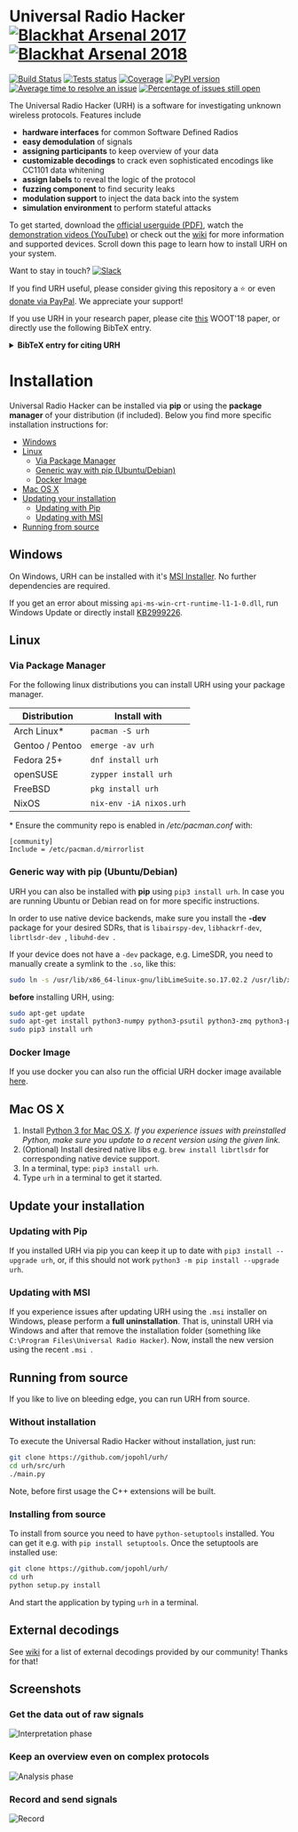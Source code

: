 # Universal Radio Hacker [![Blackhat Arsenal 2017](https://rawgit.com/toolswatch/badges/master/arsenal/usa/2017.svg)](http://www.toolswatch.org/2017/06/the-black-hat-arsenal-usa-2017-phenomenal-line-up-announced/) [![Blackhat Arsenal 2018](https://raw.githubusercontent.com/jopohl/badges/master/arsenal/europe/2018.svg?sanitize=true)](http://www.toolswatch.org/2018/09/black-hat-arsenal-europe-2018-lineup-announced/)

[![Build Status](https://dev.azure.com/jopohl/urh/_apis/build/status/jopohl.urh?branchName=master)](https://dev.azure.com/jopohl/urh/_build/latest?definitionId=2?branchName=master)
[![Tests status](https://img.shields.io/azure-devops/tests/jopohl/urh/2/master.svg)](https://dev.azure.com/jopohl/urh/_build?definitionId=2)
[![Coverage](https://img.shields.io/azure-devops/coverage/jopohl/urh/2/master.svg)](https://dev.azure.com/jopohl/urh/_build?definitionId=2)
[![PyPI version](https://badge.fury.io/py/urh.svg)](https://badge.fury.io/py/urh)
[![Average time to resolve an issue](http://isitmaintained.com/badge/resolution/jopohl/urh.svg)](http://isitmaintained.com/project/jopohl/urh "Average time to resolve an issue")
[![Percentage of issues still open](http://isitmaintained.com/badge/open/jopohl/urh.svg)](http://isitmaintained.com/project/jopohl/urh "Percentage of issues still open")

The Universal Radio Hacker (URH) is a software for investigating unknown wireless protocols. Features include

* __hardware interfaces__ for common Software Defined Radios
* __easy demodulation__ of signals
* __assigning participants__ to keep overview of your data
* __customizable decodings__ to crack even sophisticated encodings like CC1101 data whitening
* __assign labels__ to reveal the logic of the protocol
* __fuzzing component__ to find security leaks
* __modulation support__ to inject the data back into the system
* __simulation environment__ to perform stateful attacks

To get started, download the [official userguide (PDF)](https://github.com/jopohl/urh/releases/download/v2.0.0/userguide.pdf), watch the [demonstration videos (YouTube)](https://www.youtube.com/watch?v=kuubkTDAxwA&index=1&list=PLlKjreY6G-1EKKBs9sucMdk8PwzcFuIPB)
or check out the [wiki](https://github.com/jopohl/urh/wiki) for more information and supported devices. Scroll down this page to learn how to install URH on your system.

Want to stay in touch? [![Slack](https://img.shields.io/badge/chat-on%20slack-blue.svg?logo=slack)](https://join.slack.com/t/stralsundsecurity/shared_invite/enQtMjEwOTIxNzMzODc3LWU4ZWIzMTQ3NDAyNjkzODBhZTJiZDNmN2U0MTA4ZTM1MjhhNTNiYTc4YzQ5MDk2NjU5YzMxOWJmMDQyZDczYjg)

If you find URH useful, please consider giving this repository a :star: or even [donate via PayPal](https://www.paypal.com/cgi-bin/webscr?cmd=_s-xclick&hosted_button_id=6WDFF59DL56Z2). We appreciate your support!

If you use URH in your research paper, please cite [this](https://www.usenix.org/conference/woot18/presentation/pohl) WOOT'18 paper, or directly use the following BibTeX entry.
<details>
  <summary>
    <b>BibTeX entry for citing URH</b>
  </summary>
  
  ```latex
@inproceedings {220562,
author = {Johannes Pohl and Andreas Noack},
title = {Universal Radio Hacker: A Suite for Analyzing and Attacking Stateful Wireless Protocols},
booktitle = {12th {USENIX} Workshop on Offensive Technologies ({WOOT} 18)},
year = {2018},
address = {Baltimore, MD},
url = {https://www.usenix.org/conference/woot18/presentation/pohl},
publisher = {{USENIX} Association},
}
```
</details>

# Installation
Universal Radio Hacker can be installed via __pip__ or using the __package manager__ of your distribution (if included).
Below you find more specific installation instructions for:
- [Windows](#windows)
- [Linux](#linux)
  - [Via Package Manager](#via-package-manager)
  - [Generic way with pip (Ubuntu/Debian)](#generic-way-with-pip-ubuntudebian)
  - [Docker Image](#docker-image)
- [Mac OS X](#mac-os-x)
- [Updating your installation](#update-your-installation)
  - [Updating with Pip](#updating-with-pip)
  - [Updating with MSI](#updating-with-msi)
- [Running from source](#running-from-source)


## Windows
On Windows, URH can be installed with it's [MSI Installer](https://github.com/jopohl/urh/releases). No further dependencies are required.
 
If you get an error about missing ``` api-ms-win-crt-runtime-l1-1-0.dll ```, run Windows Update or directly install [KB2999226](https://support.microsoft.com/en-us/help/2999226/update-for-universal-c-runtime-in-windows).

## Linux
### Via Package Manager
For the following linux distributions you can install URH using your package manager.

| Distribution  | Install with |
| ------------- | ------------- |
|  Arch Linux\*  |  ``` pacman -S urh ```  |
|  Gentoo / Pentoo  | ``` emerge -av urh ``` |
| Fedora 25+ | ``` dnf install urh ```  |
| openSUSE  | ``` zypper install urh ```  |
| FreeBSD  | ``` pkg install urh ```  |
| NixOS  | ``` nix-env -iA nixos.urh ```  |

\* Ensure the community repo is enabled in _/etc/pacman.conf_ with:

```
[community]
Include = /etc/pacman.d/mirrorlist
```

### Generic way with pip (Ubuntu/Debian)
URH you can also be installed with __pip__ using ```pip3 install urh```. 
In case you are running Ubuntu or Debian read on for more specific instructions.

In order to use native device backends, make sure you install the __-dev__ package for your desired SDRs, that is ``` libairspy-dev ```, ``` libhackrf-dev ```, ``` librtlsdr-dev  ```, ``` libuhd-dev  ```.

If your device does not have a ``` -dev ``` package, e.g. LimeSDR, you need to manually create a symlink to the ``` .so ```, like this:
```bash
sudo ln -s /usr/lib/x86_64-linux-gnu/libLimeSuite.so.17.02.2 /usr/lib/x86_64-linux-gnu/libLimeSuite.so
```

__before__ installing URH, using:

```bash
sudo apt-get update
sudo apt-get install python3-numpy python3-psutil python3-zmq python3-pyqt5 g++ libpython3-dev python3-pip cython3
sudo pip3 install urh
```

### Docker Image
If you use docker you can also run the official URH docker image available [here](https://hub.docker.com/r/jopohl/urh/).

## Mac OS X
1. Install [Python 3 for Mac OS X](https://www.python.org/downloads/mac-osx/). 
   _If you experience issues with preinstalled Python, make sure you update to a recent version using the given link._
2. (Optional) Install desired native libs e.g. ``` brew install librtlsdr ``` for 
corresponding native device support.
3. In a terminal, type: ``` pip3 install urh ```.
4. Type ``` urh ``` in a terminal to get it started.

## Update your installation
### Updating with Pip
If you installed URH via pip you can keep it up to date with ``` pip3 install --upgrade urh ```, or, if this should not work ``` python3 -m pip install --upgrade urh ```.

### Updating with MSI
If you experience issues after updating URH using the ``` .msi ``` installer on Windows, please perform a __full uninstallation__. That is, uninstall URH via Windows and after that remove the installation folder (something like ``` C:\Program Files\Universal Radio Hacker ```). Now, install the new version using the recent ```.msi ```.

## Running from source
If you like to live on bleeding edge, you can run URH from source.

### Without installation
To execute the Universal Radio Hacker without installation, just run:
```bash
git clone https://github.com/jopohl/urh/
cd urh/src/urh
./main.py
```

Note, before first usage the C++ extensions will be built.

### Installing from source
To install from source you need to have ``` python-setuptools ``` installed. You can get it e.g. with ``` pip install setuptools ```. 
Once the setuptools are installed use: 
```bash
git clone https://github.com/jopohl/urh/
cd urh
python setup.py install
```

And start the application by typing ``` urh ``` in a terminal.

## External decodings
See [wiki](https://github.com/jopohl/urh/wiki/External-decodings) for a list of external decodings provided by our community! Thanks for that!

## Screenshots
### Get the data out of raw signals
![Interpretation phase](http://i.imgur.com/Wy17Zv3.png)

### Keep an overview even on complex protocols
 ![Analysis phase](http://i.imgur.com/ubAL3pE.png)

### Record and send signals
 ![Record](http://i.imgur.com/BfQpg23.png)
